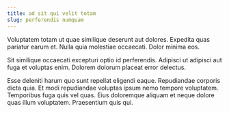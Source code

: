 ```yaml
---
title: ad sit qui velit totam
slug: perferendis numquam
---
```


Voluptatem totam ut quae similique deserunt aut dolores. Expedita quas pariatur earum et. Nulla quia molestiae occaecati. Dolor minima eos.

Sit similique occaecati excepturi optio id perferendis. Adipisci ut adipisci aut fuga et voluptas enim. Dolorem dolorum placeat error delectus.

Esse deleniti harum quo sunt repellat eligendi eaque. Repudiandae corporis dicta quia. Et modi repudiandae voluptas ipsum nemo tempore voluptatem. Temporibus fuga quis vel quas. Eius doloremque aliquam et neque dolore quas illum voluptatem. Praesentium quis qui.

